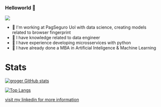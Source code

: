 ### Helloworld 👋

<a href="https://github.com/g-roger?tab=repositories"><img src="https://badges.frapsoft.com/os/v2/open-source.svg?v=103"/></a></p>

- 🔭 I'm working at PagSeguro Uol with data science, creating models related to browser fingerprint
- 🔭 I have knowledge related to data engineer
- 🔭 I have experience developing microsservices with python
- 🔭 I have already done a MBA in Artificial Inteligence & Machine Learning 

# Stats

[![groger GitHub stats](https://github-readme-stats.vercel.app/api?username=g-roger&count_private=true&show_icons=true&theme=tokyonight)](https://github.com/anuraghazra/github-readme-stats)

[![Top Langs](https://github-readme-stats.vercel.app/api/top-langs/?username=g-roger&theme=radical&hide=PlpgSQL,jupyter%20notebook,html)](https://github.com/anuraghazra/github-readme-stats)

[visit my linkedin for more information](https://www.linkedin.com/in/gabriel-roger/)
